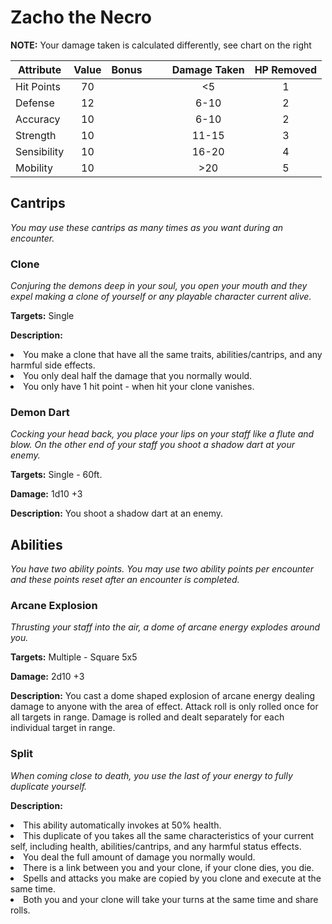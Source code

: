 # Zacho the Necro

**NOTE:** Your damage taken is calculated differently, see chart on the right

|Attribute|Value|Bonus|<center></center>|<center></center>|Damage Taken|HP Removed|
|---| :---: |---|---|---| :---: | :---: |
|Hit Points|70|<center> </center>|<center></center>|<center></center>|<5|1|
|Defense|12|<center> </center>|<center></center>|<center></center>|6-10|2|
|Accuracy|10|<center> </center>|<center></center>|<center></center>|6-10|2|
|Strength|10|<center> </center>|<center></center>|<center></center>|11-15|3|
|Sensibility|10|<center> </center>|<center></center>|<center></center>|16-20|4|
|Mobility|10|<center> </center>|<center></center>|<center></center>|>20|5|

## Cantrips
  _You may use these cantrips as many times as you want during an encounter._

### Clone

  _Conjuring the demons deep in your soul, you open your mouth and they expel making a clone of yourself or any playable character current alive._

  **Targets:** Single

  **Description:** <li>You make a clone that have all the same traits, abilities/cantrips, and any harmful side effects. </li><li>You only deal half the damage that you normally would.</li> <li>You only have 1 hit point - when hit your clone vanishes.</li>

### Demon Dart

  _Cocking your head back, you place your lips on your staff like a flute and blow.  On the other end of your staff you shoot a shadow dart at your enemy._

  **Targets:** Single - 60ft.

  **Damage:** 1d10 +3

  **Description:** You shoot a shadow dart at an enemy.

## Abilities
  _You have two ability points.  You may use two ability points per encounter and these points reset after an encounter is completed._

### Arcane Explosion
  _Thrusting your staff into the air, a dome of arcane energy explodes around you._

  **Targets:** Multiple - Square 5x5

  **Damage:** 2d10 +3

  **Description:** You cast a dome shaped explosion of arcane energy dealing damage to anyone with the area of effect.  Attack roll is only rolled once for all targets in range.  Damage is rolled and dealt separately for each individual target in range.

### Split

  _When coming close to death, you use the last of your energy to fully duplicate yourself._

  **Description:** <li>This ability automatically invokes at 50% health.</li> <li>This duplicate of you takes all the same characteristics of your current self, including health, abilities/cantrips, and any harmful status effects.</li> <li>You deal the full amount of damage you normally would.</li><li>There is a link between you and your clone, if your clone dies, you die.</li><li>Spells and attacks you make are copied by you clone and execute at the same time.</li><li>Both you and your clone will take your turns at the same time and share rolls.</li>
